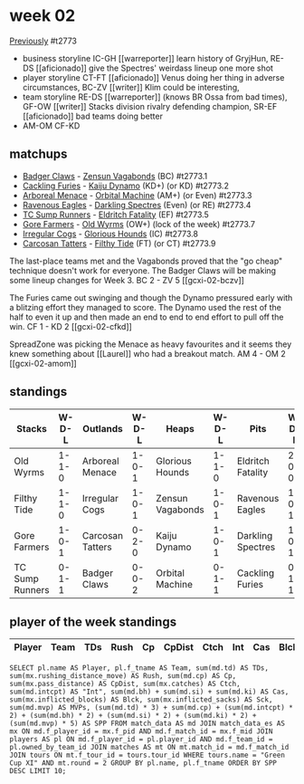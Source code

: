 # week 02

[Previously](week01) 
#t2773

* business storyline IC-GH [[warreporter]] learn history of GryjHun, RE-DS [[aficionado]] give the Spectres' weirdass lineup one more shot
* player storyline CT-FT [[aficionado]] Venus doing her thing in adverse circumstances, BC-ZV [[writer]] Klim could be interesting, 
* team storyline RE-DS [[warreporter]] (knows BR Ossa from bad times), GF-OW [[writer]] Stacks division rivalry defending champion, SR-EF [[aficionado]] bad teams doing better
* AM-OM CF-KD


## matchups

* [Badger Claws](../../teams/badgerclaws) - [Zensun Vagabonds](../../teams/zensunvagabonds) (BC) #t2773.1
* [Cackling Furies](../../teams/cacklingfuries) - [Kaiju Dynamo](../../teams/kaijudynamo) (KD+) (or KD) #t2773.2
* [Arboreal Menace](../../teams/arborealmenace) - [Orbital Machine](../../teams/orbitalmachine) (AM+) (or Even) #t2773.3
* [Ravenous Eagles](../../teams/ravenouseagles) - [Darkling Spectres](../../teams/darklingspectres) (Even) (or RE) #t2773.4
* [TC Sump Runners](../../teams/sumprunners) - [Eldritch Fatality](../../teams/eldritchfatality) (EF) #t2773.5
* [Gore Farmers](../../teams/gorefarmers) - [Old Wyrms](../../teams/oldwyrms) (OW+) (lock of the week) #t2773.7
* [Irregular Cogs](../../teams/irregularcogs) - [Glorious Hounds](../../teams/glorioushounds) (IC) #t2773.8
* [Carcosan Tatters](../../teams/carcosantatters) - [Filthy Tide](../../teams/filthytide) (FT) (or CT) #t2773.9

The last-place teams met and the Vagabonds proved that the "go cheap" technique doesn't work for everyone. The Badger Claws will be making some lineup changes for Week 3. BC 2 - ZV 5 [[gcxi-02-bczv]]

The Furies came out swinging and though the Dynamo pressured early with a blitzing effort they managed to score. The Dynamo used the rest of the half to even it up and then made an end to end to end effort to pull off the win. CF 1 - KD 2 [[gcxi-02-cfkd]]

SpreadZone was picking the Menace as heavy favourites and it seems they knew something about [[Laurel]] who had a breakout match. AM 4 - OM 2 [[gcxi-02-amom]]

## standings

| Stacks | W-D-L | Outlands | W-D-L | Heaps | W-D-L | Pits | W-D-L |
|-------|-----|--|--|------|------|--|--|
| Old Wyrms | 1-1-0 | Arboreal Menace | 1-0-1 | Glorious Hounds | 1-1-0 | Eldritch Fatality | 2-0-0 |
| Filthy Tide | 1-1-0 | Irregular Cogs | 1-0-1 | Zensun Vagabonds | 1-0-1 | Ravenous Eagles | 1-0-1 |
| Gore Farmers | 1-0-1 | Carcosan Tatters | 0-2-0 | Kaiju Dynamo | 1-0-1 | Darkling Spectres | 1-0-1 |
| TC Sump Runners | 0-1-1 | Badger Claws | 0-0-2 | Orbital Machine | 0-1-1 | Cackling Furies | 0-1-1 |


## player of the week standings

| Player    | Team              | TDs  | Rush | Cp   | CpDist | Ctch | Int  | Cas  | Blck | Sck  | MVP  | SPP  |
|-----------|-------------------|------|------|------|--------|------|------|------|------|------|------|------|


```
SELECT pl.name AS Player, pl.f_tname AS Team, sum(md.td) AS TDs, sum(mx.rushing_distance_move) AS Rush, sum(md.cp) AS Cp,	sum(mx.pass_distance) AS CpDist, sum(mx.catches) AS Ctch, sum(md.intcpt) AS "Int", sum(md.bh) + sum(md.si) + sum(md.ki) AS Cas, sum(mx.inflicted_blocks) AS Blck, sum(mx.inflicted_sacks) AS Sck, sum(md.mvp) AS MVPs, (sum(md.td) * 3) + sum(md.cp) + (sum(md.intcpt) * 2) + (sum(md.bh) * 2) + (sum(md.si) * 2) + (sum(md.ki) * 2) + (sum(md.mvp) * 5) AS SPP FROM match_data AS md JOIN match_data_es AS mx ON md.f_player_id = mx.f_pid AND md.f_match_id = mx.f_mid JOIN players AS pl ON md.f_player_id = pl.player_id AND md.f_team_id = pl.owned_by_team_id JOIN matches AS mt ON mt.match_id = md.f_match_id JOIN tours ON mt.f_tour_id = tours.tour_id WHERE tours.name = "Green Cup XI" AND mt.round = 2 GROUP BY pl.name, pl.f_tname ORDER BY SPP DESC LIMIT 10;
```
